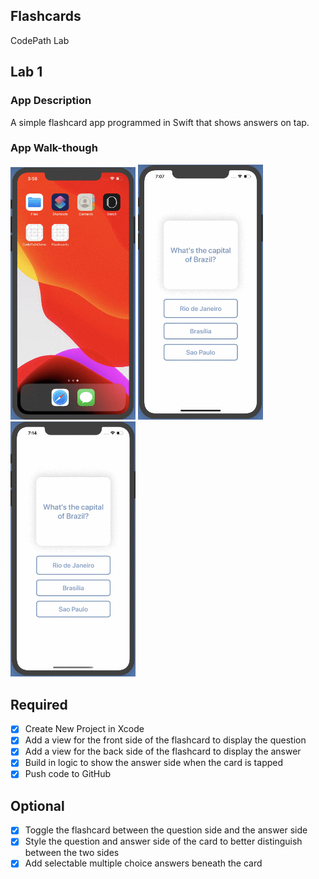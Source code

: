 ## Flashcards

CodePath Lab 

## Lab 1

### App Description
A simple flashcard app programmed in Swift that shows answers on tap. 

### App Walk-though
<img src="https://raw.githubusercontent.com/amytan265/Flashcards/master/Lab1Demo.gif" width=200> <img src="https://raw.githubusercontent.com/amytan265/Flashcards/master/LabDemo2.gif" width=200> <img src="https://raw.githubusercontent.com/amytan265/Flashcards/master/LabDemo3.gif" width=200>

## Required
- [x] Create New Project in Xcode
- [x] Add a view for the front side of the flashcard to display the question
- [x] Add a view for the back side of the flashcard to display the answer
- [x] Build in logic to show the answer side when the card is tapped
- [x] Push code to GitHub
## Optional
- [x] Toggle the flashcard between the question side and the answer side
- [x] Style the question and answer side of the card to better distinguish between the two sides
- [x] Add selectable multiple choice answers beneath the card
